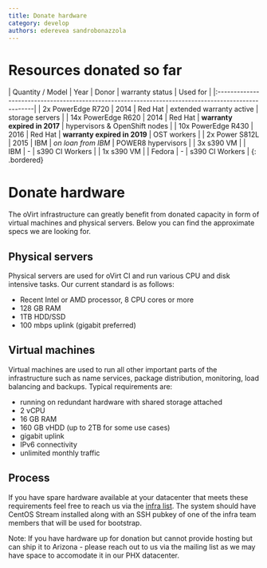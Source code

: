 ```yaml
---
title: Donate hardware
category: develop
authors: ederevea sandrobonazzola
---
```


# Resources donated so far

| Quantity / Model   | Year | Donor   | warranty status              | Used for                      |
|:---------------------------------------------------------------------------------------------------|
| 2x PowerEdge R720  | 2014 | Red Hat | extended warranty active     | storage servers               |
| 14x PowerEdge R620 | 2014 | Red Hat | **warranty expired in 2017** | hypervisors & OpenShift nodes |
| 10x PowerEdge R430 | 2016 | Red Hat | **warranty expired in 2019** | OST workers                   |
| 2x Power S812L     | 2015 | IBM     | *on loan from IBM*           | POWER8 hypervisors            |
| 3x s390 VM         |      | IBM     | -                            | s390 CI Workers               | 
| 1x s390 VM         |      | Fedora  | -                            | s390 CI Workers               |
{: .bordered}

# Donate hardware

The oVirt infrastructure can greatly benefit from donated capacity in form of virtual machines and physical servers. Below you can find the approximate specs we are looking for.

## Physical servers

Physical servers are used for oVirt CI and run various CPU and disk intensive tasks.
Our current standard is as follows:

* Recent Intel or AMD processor, 8 CPU cores or more
* 128 GB RAM
* 1TB HDD/SSD
* 100 mbps uplink (gigabit preferred)

## Virtual machines

Virtual machines are used to run all other important parts of the infrastructure such as name services, package distribution, monitoring, load balancing and backups.
Typical requirements are:

* running on redundant hardware with shared storage attached
* 2 vCPU
* 16 GB RAM
* 160 GB vHDD (up to 2TB for some use cases)
* gigabit uplink
* IPv6 connectivity
* unlimited monthly traffic

## Process

If you have spare hardware available at your datacenter that meets these requirements feel free to reach us via the [infra list](https://lists.ovirt.org).
The system should have CentOS Stream installed along with an SSH pubkey of one of the infra team members that will be used for bootstrap.

Note: If you have hardware up for donation but cannot provide hosting but can ship it to Arizona - please reach out to us via the mailing list as we may
have space to accomodate it in our PHX datacenter.

